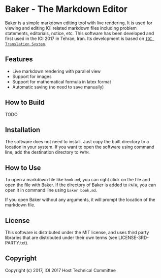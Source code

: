 Baker - The Markdown Editor
======================

Baker is a simple markdown editing tool with live rendering.
It is used for viewing and editing IOI related markdown files including problem statements, editorials, notice, etc.
This software has been developed and first used in the IOI 2017 in Tehran, Iran.
Its development is based on [`IOI Translation System`](https://github.com/ioi-2017/translation).

Features
--------

* Live markdown rendering with parallel view
* Support for images
* Support for mathematical formula in latex format
* Automatic saving (no need to save manually)


How to Build
--------
TODO


Installation
------------
The software does not need to install.
Just copy the built directory to a location in your system.
If you want to open the software using command line, add the destination directory to `PATH`.


How to Use
-----------
To open a markdown file like `book.md`, you can right click on the file and open the file with Baker.
If the directory of Baker is added to `PATH`, you can open it in command line using `baker book.md`.

If you open Baker without any arguments, it will prompt the location of the markdown file.


License
-------
This software is distributed under the MIT license,
and uses third party libraries that are distributed under their own terms
(see LICENSE-3RD-PARTY.txt).

Copyright
---------
Copyright (c) 2017, IOI 2017 Host Technical Committee

